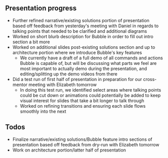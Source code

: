 ## Presentation progress
- Further refined narrative/existing solutions portion of presentation based off feedback from yesterday's meeting with Daniel in regards to talking points that needed to be clarified and additional diagrams  
- Worked on short blurb description for Bubble in order to fill out intro section a bit more
- Worked on additional slides post-existing solutions section and up to architecture portion where we introduce Bubble's key features
  - We currently have a draft of a full demo of all commands and actions Bubble is capable of, but will be discussing what parts we feel are most important to actually demo during the presentation, and editing/splitting up the demo videos from there
- Did a test run of first half of presentation in preparation for our cross-mentor meeting with Elizabeth tomorrow
  - In doing this test run, we identified select areas where talking points could be cut down or animations could potentially be added to keep visual interest for slides that take a bit longer to talk through
  - Worked on refining transitions and ensuring each slide flows smoothly into the next

## Todos
- Finalize narrative/existing solutions/Bubble feature intro sections of presentation based off feedback from dry-run with Elizabeth tomorrow
- Work on architecture portion/latter half of presentation
